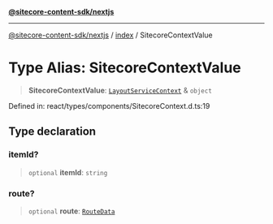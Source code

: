 [**@sitecore-content-sdk/nextjs**](../../README.md)

***

[@sitecore-content-sdk/nextjs](../../README.md) / [index](../README.md) / SitecoreContextValue

# Type Alias: SitecoreContextValue

> **SitecoreContextValue**: [`LayoutServiceContext`](../interfaces/LayoutServiceContext.md) & `object`

Defined in: react/types/components/SitecoreContext.d.ts:19

## Type declaration

### itemId?

> `optional` **itemId**: `string`

### route?

> `optional` **route**: [`RouteData`](../interfaces/RouteData.md)
